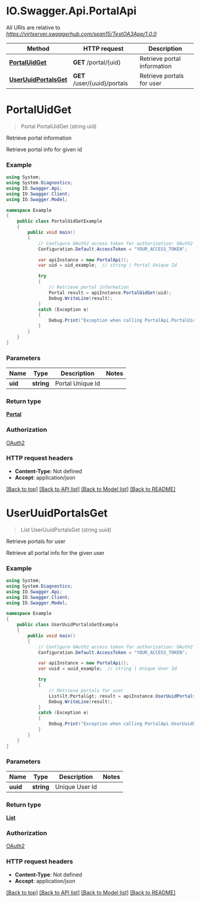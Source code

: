 # IO.Swagger.Api.PortalApi

All URIs are relative to *https://virtserver.swaggerhub.com/sean15/TestOA3App/1.0.0*

Method | HTTP request | Description
------------- | ------------- | -------------
[**PortalUidGet**](PortalApi.md#portaluidget) | **GET** /portal/{uid} | Retrieve portal information
[**UserUuidPortalsGet**](PortalApi.md#useruuidportalsget) | **GET** /user/{uuid}/portals | Retrieve portals for user

<a name="portaluidget"></a>
# **PortalUidGet**
> Portal PortalUidGet (string uid)

Retrieve portal information

Retrieve portal info for given id

### Example
```csharp
using System;
using System.Diagnostics;
using IO.Swagger.Api;
using IO.Swagger.Client;
using IO.Swagger.Model;

namespace Example
{
    public class PortalUidGetExample
    {
        public void main()
        {
            // Configure OAuth2 access token for authorization: OAuth2
            Configuration.Default.AccessToken = "YOUR_ACCESS_TOKEN";

            var apiInstance = new PortalApi();
            var uid = uid_example;  // string | Portal Unique Id

            try
            {
                // Retrieve portal information
                Portal result = apiInstance.PortalUidGet(uid);
                Debug.WriteLine(result);
            }
            catch (Exception e)
            {
                Debug.Print("Exception when calling PortalApi.PortalUidGet: " + e.Message );
            }
        }
    }
}
```

### Parameters

Name | Type | Description  | Notes
------------- | ------------- | ------------- | -------------
 **uid** | **string**| Portal Unique Id | 

### Return type

[**Portal**](Portal.md)

### Authorization

[OAuth2](../README.md#OAuth2)

### HTTP request headers

 - **Content-Type**: Not defined
 - **Accept**: application/json

[[Back to top]](#) [[Back to API list]](../README.md#documentation-for-api-endpoints) [[Back to Model list]](../README.md#documentation-for-models) [[Back to README]](../README.md)
<a name="useruuidportalsget"></a>
# **UserUuidPortalsGet**
> List<Portal> UserUuidPortalsGet (string uuid)

Retrieve portals for user

Retrieve all portal info for the given user

### Example
```csharp
using System;
using System.Diagnostics;
using IO.Swagger.Api;
using IO.Swagger.Client;
using IO.Swagger.Model;

namespace Example
{
    public class UserUuidPortalsGetExample
    {
        public void main()
        {
            // Configure OAuth2 access token for authorization: OAuth2
            Configuration.Default.AccessToken = "YOUR_ACCESS_TOKEN";

            var apiInstance = new PortalApi();
            var uuid = uuid_example;  // string | Unique User Id

            try
            {
                // Retrieve portals for user
                List&lt;Portal&gt; result = apiInstance.UserUuidPortalsGet(uuid);
                Debug.WriteLine(result);
            }
            catch (Exception e)
            {
                Debug.Print("Exception when calling PortalApi.UserUuidPortalsGet: " + e.Message );
            }
        }
    }
}
```

### Parameters

Name | Type | Description  | Notes
------------- | ------------- | ------------- | -------------
 **uuid** | **string**| Unique User Id | 

### Return type

[**List<Portal>**](Portal.md)

### Authorization

[OAuth2](../README.md#OAuth2)

### HTTP request headers

 - **Content-Type**: Not defined
 - **Accept**: application/json

[[Back to top]](#) [[Back to API list]](../README.md#documentation-for-api-endpoints) [[Back to Model list]](../README.md#documentation-for-models) [[Back to README]](../README.md)

